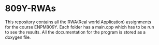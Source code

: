 # 809Y-RWAs

This repository contains all the RWA(Real world Application) assignments for the course ENPM809Y. Each folder has a main.cpp which has to be run to see the results. All the documentation for the program is stored as a doxygen file.
